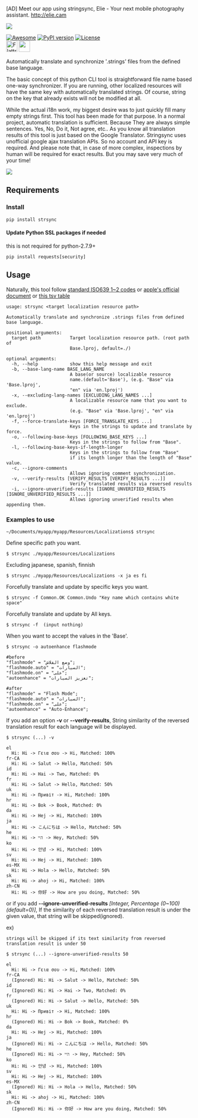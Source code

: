 [AD] Meet our app using stringsync, Elie - Your next mobile photography assistant. http://elie.cam

![](https://cdn.rawgit.com/metasmile/strsync/master/logo_1_3.svg)

[![Awesome](https://cdn.rawgit.com/sindresorhus/awesome/d7305f38d29fed78fa85652e3a63e154dd8e8829/media/badge.svg)](https://github.com/vsouza/awesome-ios#localization)
[![PyPI version](https://badge.fury.io/py/strsync.svg)](https://badge.fury.io/py/strsync)
[![License](https://img.shields.io/pypi/l/strsync.svg)](http://img.shields.io/badge/license-MIT-lightgrey.svg?style=flat)
<br>
<a href="https://flattr.com/@stringsync" title="Donate to this project using Flattr"><img src="http://api.flattr.com/button/flattr-badge-large.png" height="30" alt="Flattr donate button" /></a>
<a href="https://www.paypal.me/strsync" alt="Support via Paypal"><img src="https://cdn.rawgit.com/twolfson/paypal-github-button/1.0.0/dist/button.svg" height="30"></a>


Automatically translate and synchronize '.strings' files from the defined base language.

The basic concept of this python CLI tool is straightforward file name based one-way synchronizer. If you are running, other localized resources will have the same key with automatically translated strings. Of course, string on the key that already exists will not be modified at all.

While the actual i18n work, my biggest desire was to just quickly fill many empty strings first. This tool has been made for that purpose. In a normal project, automatic translation is sufficient. Because They are always simple sentences. Yes, No, Do it, Not agree, etc.. As you know all translation results of this tool is just based on the Google Translator. Stringsync uses unofficial google ajax translation APIs. So no account and API key is required. And please note that, in case of more complex, inspections by human will be required for exact results. But you may save very much of your time!

![](https://github.com/metasmile/strsync/blob/master/structure.png)


## Requirements
### Install
```
pip install strsync
```

#### Update Python SSL packages if needed

this is not required for python-2.7.9+

```shell
pip install requests[security]
```

## Usage

Naturally, this tool follow [standard ISO639 1~2 codes](http://www.loc.gov/standards/iso639-2/php/English_list.php) or [apple's official document](https://developer.apple.com/library/ios/documentation/MacOSX/Conceptual/BPInternational/LanguageandLocaleIDs/LanguageandLocaleIDs.html) or [this tsv table](https://github.com/metasmile/strsync/blob/master/strsync/lc_ios9.tsv)

```
usage: strsync <target localization resource path>

Automatically translate and synchronize .strings files from defined base language.

positional arguments:
  target path           Target localization resource path. (root path of
                        Base.lproj, default=./)

optional arguments:
  -h, --help            show this help message and exit
  -b, --base-lang-name BASE_LANG_NAME
                        A base(or source) localizable resource
                        name.(default='Base'), (e.g. "Base" via 'Base.lproj',
                        "en" via 'en.lproj')
  -x, --excluding-lang-names [EXCLUDING_LANG_NAMES ...]
                        A localizable resource name that you want to exclude.
                        (e.g. "Base" via 'Base.lproj', "en" via 'en.lproj')
  -f, --force-translate-keys [FORCE_TRANSLATE_KEYS ...]
                        Keys in the strings to update and translate by force.
  -o, --following-base-keys [FOLLOWING_BASE_KEYS ...]
                        Keys in the strings to follow from "Base".
  -l, --following-base-keys-if-length-longer
                        Keys in the strings to follow from "Base"
                        if its length longer than the length of "Base" value.
  -c, --ignore-comments
                        Allows ignoring comment synchronization.
  -v, --verify-results [VERIFY_RESULTS [VERIFY_RESULTS ...]]
                        Verify translated results via reversed results
  -i, --ignore-unverified-results [IGNORE_UNVERIFIED_RESULTS [IGNORE_UNVERIFIED_RESULTS ...]]
                        Allows ignoring unverified results when appending them.
```

### Examples to use
```
~/Documents/myapp/myapp/Resources/Localizations$ strsync
```

Define specific path you want.
```
$ strsync ./myapp/Resources/Localizations
```

Excluding japanese, spanish, finnish
```
$ strsync ./myapp/Resources/Localizations -x ja es fi
```

Forcefully translate and update by specific keys you want.
```
$ strsync -f Common.OK Common.Undo "Key name which contains white space"
```

Forcefully translate and update by All keys.
```
$ strsync -f  (input nothing)
```

When you want to accept the values in the 'Base'.
```
$ strsync -o autoenhance flashmode

#before
"flashmode" = "وضع الفلاش";
"flashmode.auto" = "السيارات";
"flashmode.on" = "على";
"autoenhance" = "تعزيز السيارات";

#after
"flashmode" = "Flash Mode";
"flashmode.auto" = "السيارات";
"flashmode.on" = "على";
"autoenhance" = "Auto-Enhance";
```

If you add an option **-v** or **--verify-results**,
String similarity of the reversed translation result for each language will be displayed.

```
$ strsync (...) -v

el
  Hi: Hi -> Γεια σου -> Hi, Matched: 100%
fr-CA
  Hi: Hi -> Salut -> Hello, Matched: 50%
id
  Hi: Hi -> Hai -> Two, Matched: 0%
fr
  Hi: Hi -> Salut -> Hello, Matched: 50%
uk
  Hi: Hi -> Привіт -> Hi, Matched: 100%
hr
  Hi: Hi -> Bok -> Book, Matched: 0%
da
  Hi: Hi -> Hej -> Hi, Matched: 100%
ja
  Hi: Hi -> こんにちは -> Hello, Matched: 50%
he
  Hi: Hi -> היי -> Hey, Matched: 50%
ko
  Hi: Hi -> 안녕 -> Hi, Matched: 100%
sv
  Hi: Hi -> Hej -> Hi, Matched: 100%
es-MX
  Hi: Hi -> Hola -> Hello, Matched: 50%
sk
  Hi: Hi -> ahoj -> Hi, Matched: 100%
zh-CN
  Hi: Hi -> 你好 -> How are you doing, Matched: 50%
```

or if you add **--ignore-unverified-results** *[Integer, Percentage (0~100) (default=0)]*,
If the similarity of each reversed translation result is under the given value, that string will be skipped(ignored).

ex)
```
strings will be skipped if its text similarity from reversed translation result is under 50

$ strsync (...) --ignore-unverified-results 50

el
  Hi: Hi -> Γεια σου -> Hi, Matched: 100%
fr-CA
  (Ignored) Hi: Hi -> Salut -> Hello, Matched: 50%
id
  (Ignored) Hi: Hi -> Hai -> Two, Matched: 0%
fr
  (Ignored) Hi: Hi -> Salut -> Hello, Matched: 50%
uk
  Hi: Hi -> Привіт -> Hi, Matched: 100%
hr
  (Ignored) Hi: Hi -> Bok -> Book, Matched: 0%
da
  Hi: Hi -> Hej -> Hi, Matched: 100%
ja
  (Ignored) Hi: Hi -> こんにちは -> Hello, Matched: 50%
he
  (Ignored) Hi: Hi -> היי -> Hey, Matched: 50%
ko
  Hi: Hi -> 안녕 -> Hi, Matched: 100%
sv
  Hi: Hi -> Hej -> Hi, Matched: 100%
es-MX
  (Ignored) Hi: Hi -> Hola -> Hello, Matched: 50%
sk
  Hi: Hi -> ahoj -> Hi, Matched: 100%
zh-CN
  (Ignored) Hi: Hi -> 你好 -> How are you doing, Matched: 50%
```
